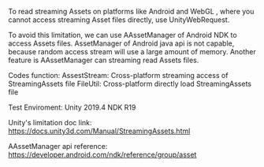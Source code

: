 To read streaming Assets on platforms like Android and WebGL
, where you cannot access streaming Asset files directly, use UnityWebRequest.

To avoid this limitation, we can use AAssetManager of Android NDK to access Assets files.
AssetManager of Android java api is not capable, because random access stream will use a large amount of memory.
Another feature is AAssetManager can streaming read Assets files.

Codes function:
AssestStream: Cross-platform streaming access of StreamingAssets file
FileUtil: Cross-platform directly load StreamingAssets file

Test Enviroment:
Unity 2019.4
NDK R19


Unity's limitation doc link:
https://docs.unity3d.com/Manual/StreamingAssets.html

AAssetManager api reference:
https://developer.android.com/ndk/reference/group/asset
